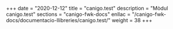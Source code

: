 +++
date        = "2020-12-12"
title       = "canigo.test"
description = "Mòdul canigo.test"
sections    = "canigo-fwk-docs"
enllac		= "/canigo-fwk-docs/documentacio-llibreries/canigo.test/"
weight		= 38
+++
